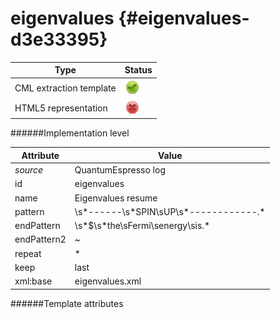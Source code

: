 # eigenvalues {#eigenvalues-d3e33395}


| Type                                                                                                                                                | Status                                                                                                                                              |
|----|----|
| CML extraction template                                                                                                                             | ![](/imgs/Total.png)                                                                                                                                |
| HTML5 representation                                                                                                                                | ![](/imgs/None.png)                                                                                                                                 |

######Implementation level

| Attribute                                                                                                                                           | Value                                                                                                                                               |
|----|----|
| *source*                                                                                                                                            | QuantumEspresso log                                                                                                                                 |
| id                                                                                                                                                  | eigenvalues                                                                                                                                         |
| name                                                                                                                                                | Eigenvalues resume                                                                                                                                  |
| pattern                                                                                                                                             | \\s\*------\\s\*SPIN\\sUP\\s\*------------.\*                                                                                                       |
| endPattern                                                                                                                                          | \\s\*\$\\s\*the\\sFermi\\senergy\\sis.\*                                                                                                            |
| endPattern2                                                                                                                                         | \~                                                                                                                                                  |
| repeat                                                                                                                                              | \*                                                                                                                                                  |
| keep                                                                                                                                                | last                                                                                                                                                |
| xml:base                                                                                                                                            | eigenvalues.xml                                                                                                                                     |

######Template attributes


